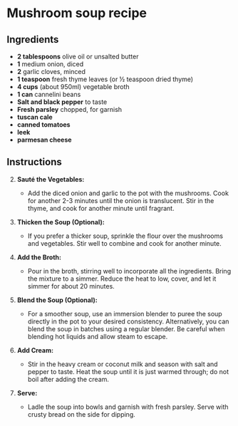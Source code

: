 # Mushroom soup recipe


## Ingredients


- **2 tablespoons** olive oil or unsalted butter
- **1** medium onion, diced
- **2** garlic cloves, minced
- **1 teaspoon** fresh thyme leaves (or ½ teaspoon dried thyme)
- **4 cups** (about 950ml) vegetable broth
- **1 can** cannelini beans
- **Salt and black pepper** to taste
- **Fresh parsley** chopped, for garnish
- **tuscan cale**
- **canned tomatoes** 
- **leek** 
- **parmesan cheese** 



## Instructions


2. **Sauté the Vegetables:**
   - Add the diced onion and garlic to the pot with the mushrooms. Cook for
     another 2-3 minutes until the onion is translucent. Stir in the thyme, and
     cook for another minute until fragrant.

3. **Thicken the Soup (Optional):**
   - If you prefer a thicker soup, sprinkle the flour over the mushrooms and
     vegetables. Stir well to combine and cook for another minute.

4. **Add the Broth:**
   - Pour in the broth, stirring well to incorporate all the ingredients. Bring
     the mixture to a simmer. Reduce the heat to low, cover, and let it simmer
     for about 20 minutes.

5. **Blend the Soup (Optional):**
   - For a smoother soup, use an immersion blender to puree the soup directly
     in the pot to your desired consistency. Alternatively, you can blend the
     soup in batches using a regular blender. Be careful when blending hot
     liquids and allow steam to escape.

6. **Add Cream:**
   - Stir in the heavy cream or coconut milk and season with salt and pepper to
     taste. Heat the soup until it is just warmed through; do not boil after
     adding the cream.

7. **Serve:**
   - Ladle the soup into bowls and garnish with fresh parsley. Serve with
     crusty bread on the side for dipping.

